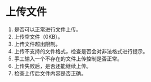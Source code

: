 # 上传文件
1. 是否可以正常进行文件上传。
2. 上传空文件（0KB）。
3. 上传文件超出限制。
4. 上传不支持的文件格式，检查是否会对非法格式进行提示。
5. 手工输入一个不存在的文件上传控制是否正常。
6. 上传失败后，是否还能继续上传。
7. 检查上传后文件内容是否正确。